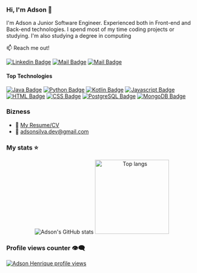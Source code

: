 ### Hi, I'm Adson 👋

I'm Adson a Junior Software Engineer. Experienced both in Front-end and Back-end technologies. I spend most of my time coding projects or studying. I'm also studying a degree in computing

:mailbox: Reach me out!

[![Linkedin Badge](https://img.shields.io/badge/-adson_henrique-0e76a8?style=flat&labelColor=0e76a8&logo=linkedin&logoColor=white)](https://www.linkedin.com/in/adson-henrique/) 
[![Mail Badge](https://img.shields.io/badge/-@adsonhsilva-e84393?style=flat&labelColor=e84393&logo=instagram&logoColor=white)](https://www.instagram.com/adsonhsilva/) 
[![Mail Badge](https://img.shields.io/badge/-Adson_Henrique-c0392b?style=flat&labelColor=c0392b&logo=gmail&logoColor=white)](mailto:adsonsilva.dev@gmail.com)

#### Top Technologies

[![Java Badge](https://img.shields.io/badge/-Java-007396?style=for-the-badge&labelColor=black&logo=java&logoColor=007396)](#)
[![Python Badge](https://img.shields.io/badge/-Python-3776AB?style=for-the-badge&labelColor=black&logo=python&logoColor=3776AB)](#)
[![Kotlin Badge](https://img.shields.io/badge/-Kotlin-0095D5?style=for-the-badge&labelColor=black&logo=kotlin&logoColor=0095D5)](#)
[![Javascript Badge](https://img.shields.io/badge/-Javascript-F0DB4F?style=for-the-badge&labelColor=black&logo=javascript&logoColor=F0DB4F)](#)
[![HTML Badge](https://img.shields.io/badge/-HTML-E34F26?style=for-the-badge&labelColor=black&logo=html5&logoColor=E34F26)](#)
[![CSS Badge](https://img.shields.io/badge/-CSS-1572B6?style=for-the-badge&labelColor=black&logo=css3&logoColor=1572B6)](#)
[![PostgreSQL Badge](https://img.shields.io/badge/-PostgreSQL-336791?style=for-the-badge&labelColor=black&logo=postgresql&logoColor=336791)](#)
[![MongoDB Badge](https://img.shields.io/badge/-MongoDB-47A248?style=for-the-badge&labelColor=black&logo=mongodb&logoColor=47A248)](#)

### Bizness
- :paperclip: [My Resume/CV]()
- :email: adsonsilva.dev@gmail.com

### My stats ⭐

<div align="center">
  <img alt="Adson's GitHub stats" src="https://github-readme-stats.vercel.app/api?username=adsonsilvah&show_icons=true&theme=transparent"/>
  <img alt="Top langs" src="https://github-readme-stats.vercel.app/api/top-langs/?username=adsonsilvah&layout=compact&langs_count=8" style="height: 195px;"/>
</div>

### Profile views counter 👁️‍🗨️
[![Adson Henrique profile views](https://u8views.com/api/v1/github/profiles/80604595/views/day-week-month-total-count.svg)](https://u8views.com/github/adsonsilvah)
